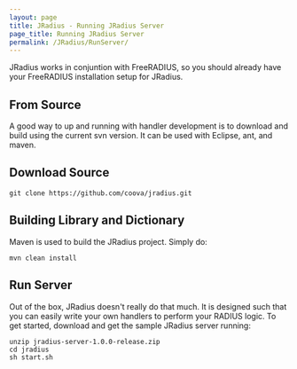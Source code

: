 ```yaml
---
layout: page
title: JRadius - Running JRadius Server
page_title: Running JRadius Server
permalink: /JRadius/RunServer/
---
```


JRadius works in conjuntion with FreeRADIUS, so you should already have your
FreeRADIUS installation setup for JRadius.

From Source
-----------

A good way to up and running with handler development is to download and build
using the current svn version. It can be used with Eclipse, ant, and maven.

Download Source
---------------

    git clone https://github.com/coova/jradius.git

Building Library and Dictionary
-------------------------------

Maven is used to build the JRadius project. Simply do:

    mvn clean install

Run Server
----------

Out of the box, JRadius doesn't really do that much. It is designed such that
you can easily write your own handlers to perform your RADIUS logic. To get
started, download and get the sample JRadius server running:

    unzip jradius-server-1.0.0-release.zip
    cd jradius
    sh start.sh
  
